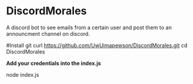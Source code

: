 # DiscordMorales
A discord bot to see emails from a certain user and post them to an announcment channel on discord.

#Install
git curl https://github.com/UwUimapewson/DiscordMorales.git
cd DiscordMorales

**Add your credentials into the index.js**

node index.js
